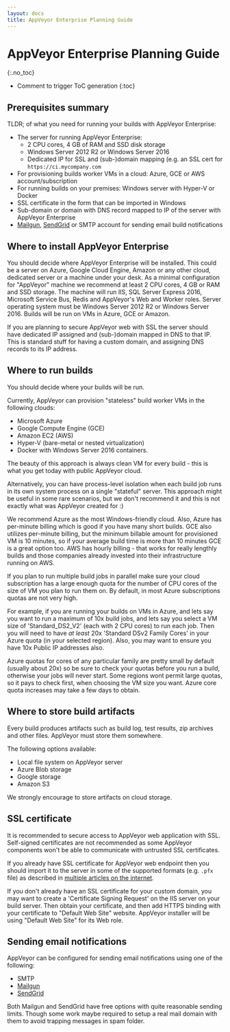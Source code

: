 ```yaml
---
layout: docs
title: AppVeyor Enterprise Planning Guide
---
```


<!-- markdownlint-disable MD022 MD032 -->
# AppVeyor Enterprise Planning Guide
{:.no_toc}

* Comment to trigger ToC generation
{:toc}
<!-- markdownlint-enable MD022 MD032 -->

## Prerequisites summary

TLDR; of what you need for running your builds with AppVeyor Enterprise:

* The server for running AppVeyor Enterprise:
    * 2 CPU cores, 4 GB of RAM and SSD disk storage
    * Windows Server 2012 R2 or Windows Server 2016
    * Dedicated IP for SSL and (sub-)domain mapping (e.g. an SSL cert for `https://ci.mycompany.com`
* For provisioning builds worker VMs in a cloud: Azure, GCE or AWS account/subscription
* For running builds on your premises: Windows server with Hyper-V or Docker
* SSL certificate in the form that can be imported in Windows
* Sub-domain or domain with DNS record mapped to IP of the server with AppVeyor Enterprise
* [Mailgun](https://www.mailgun.com/), [SendGrid](https://sendgrid.com/) or SMTP account for sending email build notifications

## Where to install AppVeyor Enterprise

You should decide where AppVeyor Enterprise will be installed.
This could be a server on Azure, Google Cloud Engine, Amazon or any other cloud, dedicated server or a machine under your desk.
As a minimal configuration for "AppVeyor" machine we recommend at least 2 CPU cores, 4 GB or RAM and SSD storage.
The machine will run IIS, SQL Server Express 2016, Microsoft Service Bus, Redis and AppVeyor's Web and Worker roles.
Server operating system must be Windows Server 2012 R2 or Windows Server 2016.
Builds will be run on VMs in Azure, GCE or Amazon.

If you are planning to secure AppVeyor web with SSL the server should have dedicated IP assigned and (sub-)domain mapped in DNS to that IP. This is standard stuff for having a custom domain, and assigning DNS records to its IP address.

## Where to run builds

You should decide where your builds will be run.

Currently, AppVeyor can provision "stateless" build worker VMs in the following clouds:

* Microsoft Azure
* Google Compute Engine (GCE)
* Amazon EC2 (AWS)
* Hyper-V (bare-metal or nested virtualization)
* Docker with Windows Server 2016 containers.

The beauty of this approach is always clean VM for every build - this is what you get today with public AppVeyor cloud.

Alternatively, you can have process-level isolation when each build job runs in its own system process on a single "stateful" server.
This approach might be useful in some rare scenarios, but we don't recommend it and this is not exactly what was AppVeyor created for :)

We recommend Azure as the most Windows-friendly cloud. Also, Azure has per-minute billing which is good if you have many short builds.
GCE also utilizes per-minute billing, but the minimum billable amount for provisioned VM is 10 minutes, so if your average build time is more than 10 minutes GCE is a great option too. AWS has hourly billing - that works for really lengthly builds and those companies already invested into their infrastructure running on AWS.

If you plan to run multiple build jobs in parallel make sure your cloud subscription has a large enough quota for the number of CPU cores of the size of VM you plan to run them on. By default, in most Azure subscriptions quotas are not very high.

For example, if you are running your builds on VMs in Azure, and lets say you want to run a maximum of 10x build jobs, and lets say you select a VM size of 'Standard_DS2_V2' (each with 2 CPU cores) to run each job. Then you will need to have _at least_ 20x 'Standard DSv2 Family Cores' in your Azure quota (in your selected region). Also, you may want to ensure you have 10x Public IP addresses also.

Azure quotas for cores of any particular family are pretty small by default (usually about 20x) so be sure to check your quotas before you run a build, otherwise your jobs will never start. Some regions wont permit large quotas, so it pays to check first, when choosing the VM size you want. Azure core quota increases may take a few days to obtain.

## Where to store build artifacts

Every build produces artifacts such as build log, test results, zip archives and other files. AppVeyor must store them somewhere.

The following options available:

* Local file system on AppVeyor server
* Azure Blob storage
* Google storage
* Amazon S3

We strongly encourage to store artifacts on cloud storage.

## SSL certificate

It is recommended to secure access to AppVeyor web application with SSL. Self-signed certificates are not recommended as some AppVeyor components won't be able to communicate with untrusted SSL certificates.

If you already have SSL certificate for AppVeyor web endpoint then you should import it to the server in some of the supported formats (e.g. `.pfx` file) as described in [multiple articles on the internet](https://www.google.com/search?q=windows+server+import+certificate).

If you don't already have an SSL certificate for your custom domain, you may want to create a 'Certificate Signing Request' on the IIS server on your build server. Then obtain your certificate, and then add HTTPS binding with your certificate to "Default Web Site" website. AppVeyor installer will be using "Default Web Site" for its Web role.

## Sending email notifications

AppVeyor can be configured for sending email notifications using one of the following:

* SMTP
* [Mailgun](https://www.mailgun.com/)
* [SendGrid](https://sendgrid.com/)

Both Mailgun and SendGrid have free options with quite reasonable sending limits. Though some work maybe required to setup a real mail domain with them to avoid trapping messages in spam folder.

